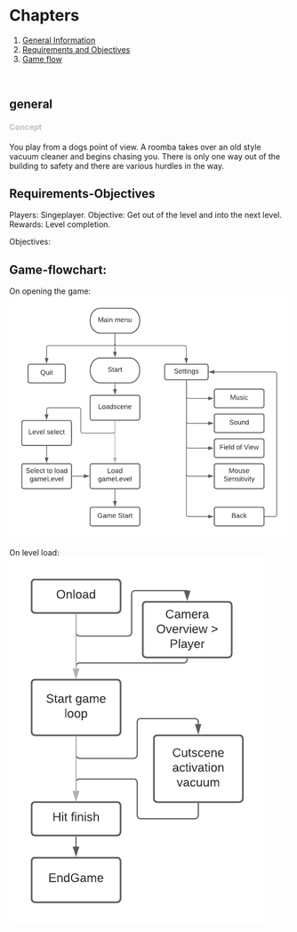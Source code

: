 # Chapters
1. [General Information](#general)
2. [Requirements and Objectives](#requirements-objectives)
3. [Game flow](#game-flowchart)
<br>


## general
<h4 style="color: rgb(190, 190, 190);">Concept</h4>

You play from a dogs point of view. A roomba takes over an old style vacuum cleaner and begins chasing you. There is only one way out of the building to safety and there are various hurdles in the way.

## Requirements-Objectives
Players: Singeplayer.
Objective: Get out of the level and into the next level.
Rewards: Level completion.

Objectives:
<br>

## Game-flowchart:
On opening the game:
![Game open](./assets/gamestart.png)
<br>

On level load:
![Game loop](./assets/gameloop.png)